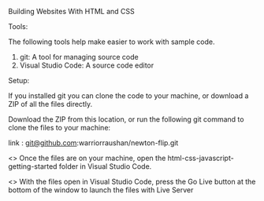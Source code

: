 Building Websites With HTML and CSS

Tools:

The following tools help make easier to work with sample code.

1. git: A tool for managing source code
2. Visual Studio Code: A source code editor


Setup:

If you installed git you can clone the code to your machine, or download a ZIP of all the files directly.

Download the ZIP from this location, or run the following git command to clone the files to your machine:

link : git@github.com:warriorraushan/newton-flip.git

<> Once the files are on your machine, open the html-css-javascript-getting-started folder in Visual Studio Code.

<> With the files open in Visual Studio Code, press the Go Live button at the bottom of the window to launch the files with Live Server
